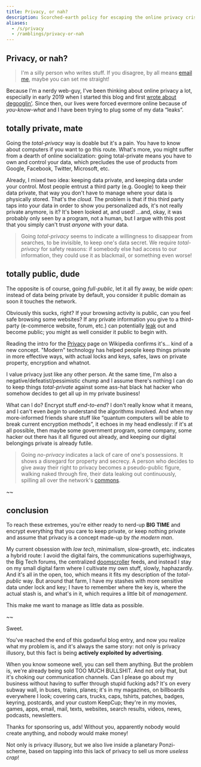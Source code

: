 ```yaml
---
title: Privacy, or nah?
description: Scorched-earth policy for escaping the online privacy crisis
aliases:
  - /s/privacy
  - /ramblings/privacy-or-nah
---
```


## Privacy, or nah?

> I'm a silly person who writes stuff. If you disagree, by all means <a href="mailto:hello@fredmercy.ca">email me</a>, maybe you can set me straight!

Because I'm a nerdy web-guy, I've been thinking about online privacy a lot, especially in early 2019 when I started this blog and first [wrote about degooglin'](/blog/2019/02/02/entry). Since then, our lives were forced evermore online because of _you-know-what_ and I have been trying to plug some of my data “leaks”.

## totally private, mate

Going the _total-privacy_ way is doable but it's a pain. You have to know about computers if you want to go this route. What's more, you might suffer from a dearth of online socialization: going total-private means you have to own and control your data, which precludes the use of products from Google, Facebook, Twitter, Microsoft, etc.

Already, I mixed two idea: keeping data private, and keeping data under your control. Most people entrust a third party (e.g. Google) to keep their data private, that way you don't have to manage where your data is physically stored. That's the _cloud_. The problem is that if this third party taps into your data in order to show you personalized ads, it's not really private anymore, is it? It's been looked at, and used! ...and, okay, it was probably only seen by a program, not a human, but I argue with this post that you simply can't trust _anyone_ with your data.

> Going _total-privacy_ seems to indicate a willingness to disappear from searches, to be invisible, to keep one's data secret. We require _total-privacy_ for safety reasons: if somebody else had access to our information, they could use it as blackmail, or something even worse!

## totally public, dude

The opposite is of course, going _full-public_, let it all fly away, be _wide open_: instead of data being private by default, you consider it public domain as soon it touches the network.

Obviously this sucks, right? If your browsing activity is public, can you feel safe browsing some websites? If any private information you give to a third-party (e-commerce website, forum, etc.) can potentially [leak](https://en.wikipedia.org/wiki/Data_breach) out and become public; you might as well consider it public to begin with.

Reading the intro for the [Privacy](https://en.wikipedia.org/wiki/Privacy) page on Wikipedia confirms it's... kind of a new concept. "Modern" technology has helped people keep things private in more effective ways, with actual locks and keys, safes, laws on private property, encryption and whatnot.

I value privacy just like any other person. At the same time, I'm also a negative/defeatist/pessimistic chump and I assume there's nothing I can do to keep things _total-private_ against some ass-hat black hat hacker who somehow decides to get all up in my private business!

What can I do? Encrypt stuff _end-to-end_? I don't really know what it means, and I can't even _begin_ to understand the algorithms involved. And when my more-informed friends share stuff like “quantum computers will be able to break current encryption methods”, it echoes in my head endlessly: if it's at all possible, then maybe some government program, some company, some hacker out there has it all figured out already, and keeping our digital belongings private is already futile.

> Going _no-privacy_ indicates a lack of care of one's possessions. It shows a disregard for property and secrecy. A person who decides to give away their right to privacy becomes a pseudo-public figure, walking naked through fire, their data leaking out continuously, spilling all over the network's [commons](https://en.wikipedia.org/wiki/Commons).

~~

## conclusion

To reach these extremes, you're either ready to nerd-up **BIG TIME** and encrypt everything that you care to keep private, or keep nothing private and assume that privacy is a concept made-up by _the modern man_.

My current obsession with _low tech_, minimalism, slow-growth, etc. indicates a hybrid route: I avoid the digital fairs, the communications superhighways, the Big Tech forums, the centralized [doomscroller](https://en.wikipedia.org/wiki/Doomscrolling) feeds, and instead I stay on my small digital farm where I cultivate my own stuff, slowly, haphazardly. And it's all in the open, too, which means it fits my description of the _total-public_ way. But around that farm, I have my stashes with more sensitive data under lock and key; I have to remember where the key is, where the actual stash is, and what's in it, which requires a little bit of _management_.

This make me want to manage as little data as possible.

~~

<aside data-component="drawer" data-label="epilogue (+)">

Sweet.

You've reached the end of this godawful blog entry, and now you realize what my problem is, and it's always the same story: not only is privacy illusory, but this fact is being **actively exploited by advertising**.

When you know someone well, you can sell them anything. But the problem is, we're already being sold TOO MUCH BULLSHIT. And not only that, but it's choking our communication channels. Can I please go about my business without having to suffer through stupid fucking ads? It's on every subway wall, in buses, trains, planes; it's in my magazines, on billboards everywhere I look; covering cars, trucks, caps, tshirts, patches, badges, keyring, postcards, and your custom KeepCup; they're in my movies, games, apps, email, mail, texts, websites, search results, videos, news, podcasts, newsletters.

Thanks for sponsoring us, ads! Without you, apparently nobody would create anything, and nobody would make money!

Not only is privacy illusory, but we also live inside a planetary Ponzi-scheme, based on tapping into this lack of privacy to sell us more _useless crap_!

</aside>
